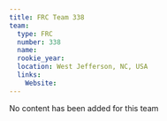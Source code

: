 ```yaml
---
title: FRC Team 338
team:
  type: FRC
  number: 338
  name: 
  rookie_year: 
  location: West Jefferson, NC, USA
  links:
    Website: 
---
```

No content has been added for this team
